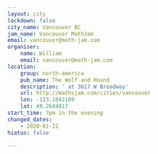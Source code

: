 ```yaml
---
layout: city
lockdown: false
city_name: Vancouver BC
jam_name: Vancouver MathJam
email: vancouver@math-jam.com
organiser:
    name: William
    email: vancouver@math-jam.com
location:
    group: north-america
    pub_name: The Wolf and Hound
    description: ' at 3617 W Broadway'
    url: http://mathsjam.com/cities/vancouver
    lon: -123.1842189
    lat: 49.2644817
start_time: 7pm in the evening
changed_dates:
    - 2020-01-22
hiatus: false

---
```


